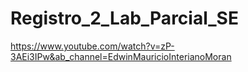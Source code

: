 # Registro_2_Lab_Parcial_SE
https://www.youtube.com/watch?v=zP-3AEi3IPw&ab_channel=EdwinMauricioInterianoMoran

